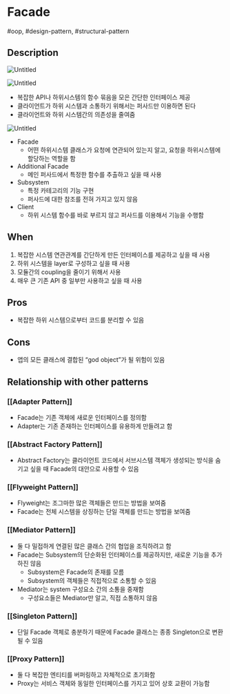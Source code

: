 # Facade

#oop, #design-pattern, #structural-pattern

## Description

![Untitled](Untitled%2020.png)

![Untitled](Untitled%2021.png)

- 복잡한 API나 하위시스템의 함수 묶음을 모은 간단한 인터페이스 제공
- 클라이언트가 하위 시스템과 소통하기 위해서는 퍼사드만 이용하면 된다
- 클라이언트와 하위 시스템간의 의존성을 줄여줌

![Untitled](Untitled%2022.png)

- Facade
  - 어떤 하위시스템 클래스가 요청에 연관되어 있는지 알고, 요청을 하위시스템에 할당하는 역할을 함
- Additional Facade
  - 메인 퍼사드에서 특정한 함수를 추출하고 싶을 때 사용
- Subsystem
  - 특정 카테고리의 기능 구현
  - 퍼사드에 대한 참조를 전혀 가지고 있지 않음
- Client
  - 하위 시스템 함수를 바로 부르지 않고 퍼사드를 이용해서 기능을 수행함

## When

1. 복잡한 시스템 연관관계를 간단하게 만든 인터페이스를 제공하고 싶을 때 사용
2. 하위 시스템을 layer로 구성하고 싶을 때 사용
3. 모듈간의 coupling을 줄이기 위해서 사용
4. 매우 큰 기존 API 중 일부만 사용하고 싶을 때 사용

## Pros

- 복잡한 하위 시스템으로부터 코드를 분리할 수 있음

## Cons

- 앱의 모든 클래스에 결합된 “god object”가 될 위험이 있음

## Relationship with other patterns

### [[Adapter Pattern]]

- Facade는 기존 객체에 새로운 인터페이스를 정의함
- Adapter는 기존 존재하는 인터페이스를 유용하게 만들려고 함

### [[Abstract Factory Pattern]]

- Abstract Factory는 클라이언트 코드에서 서브시스템 객체가 생성되는 방식을 숨기고 싶을 때 Facade의 대안으로 사용할 수 있음

### [[Flyweight Pattern]]

- Flyweight는 조그마한 많은 객체들은 만드는 방법을 보여줌
- Facade는 전체 시스템을 상징하는 단일 객체를 만드는 방법을 보여줌

### [[Mediator Pattern]]

- 둘 다 밀접하게 연결된 많은 클래스 간의 협업을 조직하려고 함
- Facade는 Subsystem의 단순화된 인터페이스를 제공하지만, 새로운 기능을 추가하진 않음
  - Subsystem은 Facade의 존재를 모름
  - Subsystem의 객체들은 직접적으로 소통할 수 있음
- Mediator는 system 구성요소 간의 소통을 중재함
  - 구성요소들은 Mediator만 알고, 직접 소통하지 않음

### [[Singleton Pattern]]

- 단일 Facade 객체로 충분하기 때문에 Facade 클래스는 종종 Singleton으로 변환될 수 있음

### [[Proxy Pattern]]

- 둘 다 복잡한 엔티티를 버퍼링하고 자체적으로 초기화함
- Proxy는 서비스 객체와 동일한 인터페이스를 가지고 있어 상호 교환이 가능함
